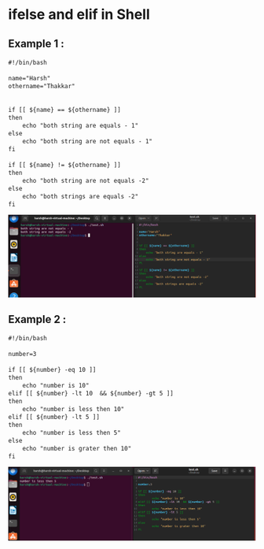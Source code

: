 
# ifelse and elif in Shell

## Example 1 :
```
#!/bin/bash

name="Harsh"
othername="Thakkar"


if [[ ${name} == ${othername} ]]
then
    echo "both string are equals - 1"
else
    echo "both string are not equals - 1"
fi

if [[ ${name} != ${othername} ]]
then
    echo "both string are not equals -2"
else
    echo "both strings are equals -2"
fi
```
<img src="https://github.com/Harsh971/Shell-Scripts/blob/main/0%20-%20Concepts/10%20-%20ifelse%20and%20elif/image1.png">

## Example 2 : 
```
#!/bin/bash

number=3

if [[ ${number} -eq 10 ]]
then
	echo "number is 10"
elif [[ ${number} -lt 10  && ${number} -gt 5 ]]
then
  	echo "number is less then 10"
elif [[ ${number} -lt 5 ]]
then
  	echo "number is less then 5"
else
  	echo "number is grater then 10"
fi
```
<img src="https://github.com/Harsh971/Shell-Scripts/blob/main/0%20-%20Concepts/10%20-%20ifelse%20and%20elif/image2.png">